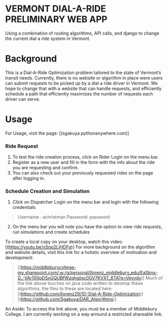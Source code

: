 # VERMONT DIAL-A-RIDE PRELIMINARY WEB APP

Using a combination of routing algorithms, API calls, and django to change the current dial a ride system in Vermont.
  
# Background
This is a Dial-A-Ride Optimization problem tailored to the state of Vermont’s transit needs. Currently, there is no website or algorithm in place were users can submit requests to be picked up by a dial a ride driver in Vermont. We hope to change that with a website that can handle requests, and efficiently schedule a path that efficiently maximizes the number of requests each driver can serve.
  
# Usage
For Usage, visit the page: [(sgakuya.pythonanywhere.com)] 

### Ride Request
1. To test the ride creation process, click on Rider Login on the menu bar.
2. Register as a new user and fill in the form with the info about the ride you are requesting and confirm.
3. You can also check out your previously requested rides on the page after logging in.

### Schedule Creation and Simulation
1. Click on Dispatcher Login on the menu bar and login with the following credentials
> Username : achristman       Password: password
2. On the menu bar you will note you have the option to view ride requests, run simulations and create schedules


To create a local copy on your desktop, watch this video: [(https://youtu.be/xSqp2LjHDFg)]
For more background on the algorithm and website details, visit this link for a holistic overview of motivation and development: 
> [(https://middleburycollege-my.sharepoint.com/:w:/g/personal/llorenz_middlebury_edu/EaSkns-D_-VAr100pDSxGQUBfWzqhgjjsc0GV7KVXT_6TA?e=Veyvdy)]
Much of the link above touches on java code written to develop these algorithms, the files to these are located here:
> [(https://github.com/llorenz29/1D-Dial-A-Ride-Optimization)]
> [(https://github.com/Sgakuya/DAR_Algorithms)]
  
  
An Aside: To access the link above, you must be a member of Middlebury College. I am currently working on a way arround a restricted shareable link. 

